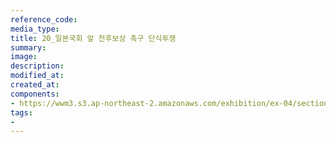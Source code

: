 ```yaml
---
reference_code:
media_type:
title: 20_일본국회 앞 전후보상 촉구 단식투쟁
summary:
image:
description:
modified_at:
created_at:
components:
- https://wwm3.s3.ap-northeast-2.amazonaws.com/exhibition/ex-04/section-02/20_일본국회+앞+전후보상+촉구+단식투쟁.jpg
tags:
-
---
```

